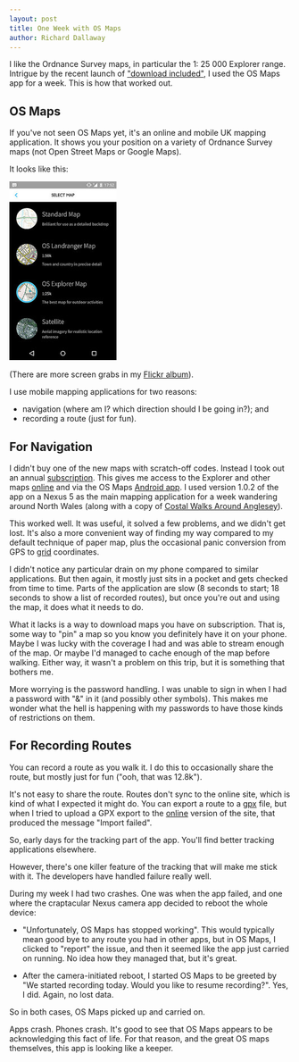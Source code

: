 ```yaml
---
layout: post
title: One Week with OS Maps
author: Richard Dallaway
---
```


I like the Ordnance Survey maps, in particular the 1: 25 000 Explorer range. Intrigue by the recent launch of ["download included"][included], I used the OS Maps app for a week. This is how that worked out.

[included]: https://www.ordnancesurvey.co.uk/shop/download-included.html
[gpx]: http://www.ordnancesurvey.co.uk/blog/2015/01/what-is-a-gpx-file/
[online]: https://www.ordnancesurvey.co.uk/osmaps/
[subscription]: https://www.ordnancesurvey.co.uk/shop/os-maps-online.html
[Android app]: https://play.google.com/store/apps/details?id=uk.co.ordnancesurvey.osmaps
[grid]: http://www.ordnancesurvey.co.uk/support/the-national-grid.html
[book]: https://wordery.com/coastal-walks-around-anglesey-carl-rogers-9781902512204
[pics]: https://flic.kr/s/aHskeuDtuY

<!-- break -->

## OS Maps

If you've not seen OS Maps yet, it's an online and mobile UK mapping application.
It shows you your position on a variety of Ordnance Survey maps (not Open Street Maps or Google Maps).

It looks like this:  

<div>
<img src="/img/posts/flkexport2018/19213386786_36cb000ef3_n.jpg" width="192" height="320" style="display: inline" alt="Layers">
</div>

(There are more screen grabs in my [Flickr album][pics]).

I use mobile mapping applications for two reasons:

- navigation (where am I? which direction should I be going in?); and
- recording a route (just for fun).

## For Navigation

I didn't buy one of the new maps with scratch-off codes. Instead I took out an annual [subscription]. This gives me access to the Explorer and other maps [online] and via the OS Maps [Android app]. I used version 1.0.2 of the app on a Nexus 5 as the main mapping application for a week wandering around North Wales (along with a copy of [Costal Walks Around Anglesey][book]).

This worked well. It was useful, it solved a few problems, and we didn't get lost. It's also a more convenient way of finding my way compared to my default technique of paper map, plus the occasional panic conversion from GPS to [grid] coordinates.

I didn't notice any particular  drain on my phone compared to similar applications. But then again, it mostly just sits in a pocket and gets checked from time to time. Parts of the application are slow (8 seconds to start; 18 seconds to show a list of recorded routes), but once you're out and using the map, it does what it needs to do.

What it lacks is a way to download maps you have on subscription. That is, some way to "pin" a map so you know you definitely have it on your phone. Maybe I was lucky with the coverage I had and was able to stream enough of the map. Or maybe I'd managed to cache enough of the map before walking. Either way, it wasn't a problem on this trip, but it is something that bothers me.

More worrying is the password handling. I was unable to sign in when I had a password with "&" in it (and possibly other symbols). This makes me wonder what the hell is happening  with my passwords to have those kinds of restrictions on them.

## For Recording Routes

You can record a route as you walk it. I do this to occasionally share the route, but mostly just for fun ("ooh, that was 12.8k").  

It's not easy to share the route. Routes don't sync to the online site, which is kind of what I expected it might do. You can export a route to a [gpx] file, but when I tried to upload a GPX export to the [online] version of the site, that produced the message "Import failed".

So, early days for the tracking part of the app. You'll find better tracking applications elsewhere.

However, there's one killer feature of the tracking that will make me stick with it.  The developers have handled failure really well.

During my week I had two crashes.  One was when the app failed, and one where the craptacular Nexus camera app decided to reboot the whole device:

* "Unfortunately, OS Maps has stopped working". This would typically mean good bye to any route you had in other apps, but in OS Maps, I clicked to "report" the issue, and then it seemed like the app just carried on running. No idea how they managed that, but it's great.

* After the camera-initiated reboot, I started OS Maps to be greeted by "We started recording today. Would you like to resume recording?". Yes, I did. Again, no lost data.

So in both cases, OS Maps picked up and carried on.

Apps crash. Phones crash. It's good to see that OS Maps appears to be acknowledging this fact of life. For that reason, and the great OS maps themselves, this app is looking like a keeper.
